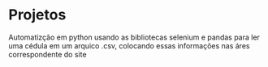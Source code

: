 # Projetos
 Automatizção em python usando as bibliotecas selenium e pandas para ler uma cédula em um arquico .csv, colocando essas informações nas áres correspondente do site
